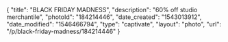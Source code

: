 {
    "title": "BLACK FRIDAY MADNESS",
    "description": "60% off studio merchantile",
    "photoId": "184214446",
    "date_created": "1543013912",
    "date_modified": "1546466794",
    "type": "captivate",
    "layout": "photo",
    "url": "\/p\/black-friday-madness\/184214446"
}